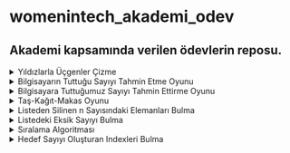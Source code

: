 # womenintech_akademi_odev
Akademi kapsamında verilen ödevlerin reposu.
------------
<details>
<summary>Yıldızlarla Üçgenler Çizme</summary>

[Yıldızlarla Üçgenler Çizme](https://github.com/ruveydacerenyilmaz/womenintech_akademi_odev/blob/main/1-ucgenler.ipynb)
* '*' ile farklı şekillerde yıldızlarla çizilen üçgenleri görebilirsiniz.

</details>

<details>
<summary>Bilgisayarın Tuttuğu Sayıyı Tahmin Etme Oyunu</summary>

[Bilgisayarın Tuttuğu Sayıyı Tahmin Etme Oyunu](https://github.com/ruveydacerenyilmaz/womenintech_akademi_odev/blob/main/2-random_sayi_oyunu.py)
* Random kütüphanesi ile bilgisayarın tuttuğu sayıyı tahmin etme oyunu.
* Random kütüphanesi ile bilgisayara bir sayı tutturulur. Tahmin etmek için girdiğimiz sayı, sistemden büyük veya küçükse uyarı verip yönergeler dahilinde sayıyı değiştiriyoruz. Eğer girdiğimiz sayı doğruysa da tebrik mesajı alıyoruz.

</details>


<details>
<summary>Bilgisayara  Tuttuğumuz Sayıyı Tahmin Ettirme Oyunu</summary>

[Bilgisayara  Tuttuğumuz Sayıyı Tahmin Ettirme Oyunu](https://github.com/ruveydacerenyilmaz/womenintech_akademi_odev/blob/main/3-computer_guess.ipynb)
* Tuttuğumuz sayıyı bilgisayar random sayılar sunarak tahmin etmeye çalışıyor. Eğer bilgisayarın verdiği sayı tuttuğumuz sayıdan; 
Küçükse 'k' harfini giriyoruz ardından bu sefer bilgisayar bize daha büyük bir sayı gönderiyor,
Büyükse 'b' harfini giriyoruz ardından bilgisayar bize daha küçük bir sayı gönderiyor, 
Doğruysa da 'd' harflerini giriyoruz. 
</details>

<details>
<summary>Taş-Kağıt-Makas Oyunu</summary>

[Taş-Kağıt-Makas Oyunu](https://github.com/ruveydacerenyilmaz/womenintech_akademi_odev/blob/main/4-rock_raper_scissors.ipynb)
* Oyun kuralları;
* Taş makası ezer.
* Makas kağıdı keser.
* Kağıt taşı sarar.
</details>

<details>
<summary>Listeden Silinen n Sayısındaki Elemanları Bulma</summary>

[Listeden Silinen n Sayısındaki Elemanları Bulma](https://github.com/ruveydacerenyilmaz/womenintech_akademi_odev/blob/main/5-veriyapilari_sorular.ipynb/6-eksik_sayiyi_bulma.ipynb)
* 0'dan 100'e kadar karışık sırada sayıları tutan bir liste var ve bu liste içerisinde n tane sayı eksik. Kaç tane sayının eksik olduğunu ve eksik sayıları bulunuz.

- Örnek: my_list = [0, 7, 5, 8, 2] -> 0-10 arasında (10 dahil.)

- 6 adet sayı eksiktir. Eksik olan sayılar [1, 3, 4, 6, 9, 10]
</details>

<details>
<summary>Listedeki Eksik Sayıyı Bulma</summary>

[Listedeki Eksik Sayıyı Bulma](https://github.com/ruveydacerenyilmaz/womenintech_akademi_odev/blob/main/5-veriyapilari_sorular.ipynb/6-eksik_sayiyi_bulma.ipynb)
* 0'dan 100'e kadar karışık sırada sayıları tutan bir listenizin olduğunu düşünün. 
- Bu liste içerisinde 1 adet sayı eksik. Eksik olan sayıyı bulunuz.
</details>

<details>
<summary>Sıralama Algoritması</summary>

[sorted() Kullanmadan Sıralama Algoritması](https://github.com/ruveydacerenyilmaz/womenintech_akademi_odev/blob/main/5-veriyapilari_sorular.ipynb/7-selection_sort.ipynb)
* Rastgele iki sayı girilsin ve bu sayılar aralığında bir liste oluşturulsun.
* Oluşturulan liste karıştırılsın.
* Karıştırılan liste üzerinde sorted() kullanmadan, sıralama algoritmasını kullanarak listeyi sıralayınız.

</details>
<details>
<summary>Hedef Sayıyı Oluşturan Indexleri Bulma</summary>

[Indexteki Sayıların Toplamının Hedef Sayıyı Oluşturması](https://github.com/ruveydacerenyilmaz/womenintech_akademi_odev/blob/main/5-veriyapilari_sorular.ipynb/8-toplamitargetindex.ipynb)
* Fonksiyon bir integer array nums ve bir hedef target değişkeni almalı ve bizlere toplamı target olan indexleri dönmeli
- Aynı index’teki değeri iki defa kullanamayız.

Örnek:
* Parametreler: nums = [2,7,11,15], target = 9
* Dönen Değer: [0,1]
* Açıklama: nums[0] ve nums[1]'deki değerlerin toplamı 9 yaptığı için çıktımız [0, 1] oldu.

</details>